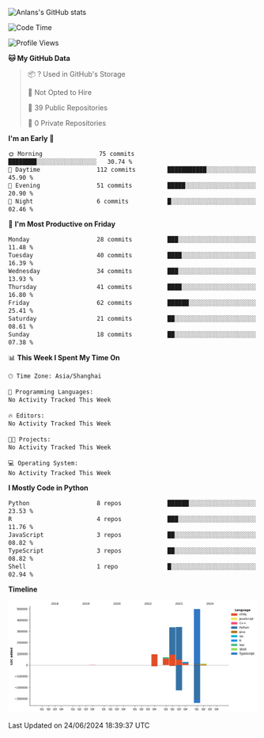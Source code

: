 <!-- ![Anlans's GitHub stats](https://github-readme-stats.vercel.app/api?username=Anlans) -->
![Anlans's GitHub stats](https://github-readme-stats.vercel.app/api?username=Anlans&rank_icon=github)

<!--START_SECTION:waka-->
![Code Time](http://img.shields.io/badge/Code%20Time-0%20secs-blue)

![Profile Views](http://img.shields.io/badge/Profile%20Views-0-blue)

**🐱 My GitHub Data** 

> 📦 ? Used in GitHub's Storage 
 > 
> 🚫 Not Opted to Hire
 > 
> 📜 39 Public Repositories 
 > 
> 🔑 0 Private Repositories 
 > 
**I'm an Early 🐤** 

```text
🌞 Morning                75 commits          ████████░░░░░░░░░░░░░░░░░   30.74 % 
🌆 Daytime                112 commits         ███████████░░░░░░░░░░░░░░   45.90 % 
🌃 Evening                51 commits          █████░░░░░░░░░░░░░░░░░░░░   20.90 % 
🌙 Night                  6 commits           █░░░░░░░░░░░░░░░░░░░░░░░░   02.46 % 
```
📅 **I'm Most Productive on Friday** 

```text
Monday                   28 commits          ███░░░░░░░░░░░░░░░░░░░░░░   11.48 % 
Tuesday                  40 commits          ████░░░░░░░░░░░░░░░░░░░░░   16.39 % 
Wednesday                34 commits          ███░░░░░░░░░░░░░░░░░░░░░░   13.93 % 
Thursday                 41 commits          ████░░░░░░░░░░░░░░░░░░░░░   16.80 % 
Friday                   62 commits          ██████░░░░░░░░░░░░░░░░░░░   25.41 % 
Saturday                 21 commits          ██░░░░░░░░░░░░░░░░░░░░░░░   08.61 % 
Sunday                   18 commits          ██░░░░░░░░░░░░░░░░░░░░░░░   07.38 % 
```


📊 **This Week I Spent My Time On** 

```text
🕑︎ Time Zone: Asia/Shanghai

💬 Programming Languages: 
No Activity Tracked This Week

🔥 Editors: 
No Activity Tracked This Week

🐱‍💻 Projects: 
No Activity Tracked This Week

💻 Operating System: 
No Activity Tracked This Week
```

**I Mostly Code in Python** 

```text
Python                   8 repos             ██████░░░░░░░░░░░░░░░░░░░   23.53 % 
R                        4 repos             ███░░░░░░░░░░░░░░░░░░░░░░   11.76 % 
JavaScript               3 repos             ██░░░░░░░░░░░░░░░░░░░░░░░   08.82 % 
TypeScript               3 repos             ██░░░░░░░░░░░░░░░░░░░░░░░   08.82 % 
Shell                    1 repo              █░░░░░░░░░░░░░░░░░░░░░░░░   02.94 % 
```



**Timeline**

![Lines of Code chart](https://raw.githubusercontent.com/Anlans/Anlans/main/assets/bar_graph.png)


 Last Updated on 24/06/2024 18:39:37 UTC
<!--END_SECTION:waka-->
